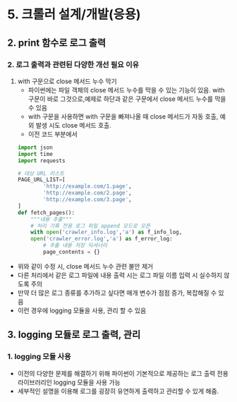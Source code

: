 # 5. 크롤러 설계/개발(응용)
## 2. print 함수로 로그 출력
### 2. 로그 출력과 관련된 다양한 개선 필요 이유
1. with 구문으로 close 메서드 누수 막기
   - 파이썬에는 파일 객체의 close 메서드 누수를 막을 수 있는 기능이 있음. with 구문이 바로 그것으로,예제로 하단과 같은 구문에서 close 메서드 누수를 막을 수 있음
   - with 구문을 사용하면 with 구문을 빠져나올 때 close 메서드가 자동 호출, 예외 발생 시도 close 메서드 호출.
   - 이전 코드 부분에서
    ```python
    import json
    import time
    import requests

    # 대상 URL 리스트
    PAGE_URL_LIST=[
            'http://example.com/1.page',
            'http://example.com/2.page',
            'http://example.com/3.page',
    ]
    def fetch_pages():
        """내용 추출"""
        # 처리 기록 전용 로그 파일 append 모드로 오픈
        with open('crawler_info.log','a') as f_info_log, 
        open('crawler_error.log','a') as f_error_log:
            # 추출 내용 저장 딕셔너리
            page_contents = {}
    ```
  - 위와 같이 수정 시, close 메서드 누수 관련 불안 제거
  - 다른 처리에서 같은 로그 파일에 내용 출력 시는 로그 파일 이름 입력 시 실수하지 않도록 주의
  - 만약 더 많은 로그 종류를 추가하고 싶다면 매개 변수가 점점 증가, 복잡해질 수 있음
  - 이런 경우에 logging 모듈을 사용, 관리 할 수 있음
## 3. logging 모듈로 로그 출력, 관리
### 1. logging 모듈 사용
   - 이전의 다양한 문제를 해결하기 위해 파이썬이 기본적으로 제공하는 로그 출력 전용 라이브러리인 logging 모듈을 사용 가능
   - 세부적인 설명을 이용해 로그를 굉장히 유연하게 출력하고 관리할 수 있게 해줌.